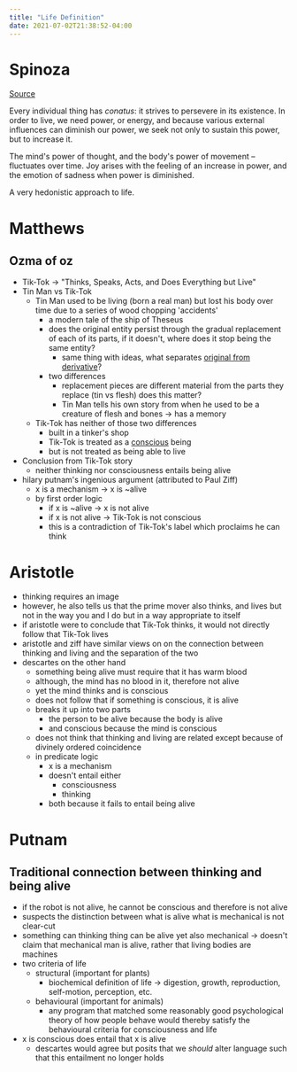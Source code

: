 ```yaml
---
title: "Life Definition"
date: 2021-07-02T21:38:52-04:00
---
```


# Spinoza
[Source](https://www.theguardian.com/commentisfree/belief/2011/mar/14/spinoza-understanding-emotions)

Every individual thing has *conatus*: it strives to persevere in its existence. In order to live, we need power, or energy, and because various external influences can diminish our power, we seek not only to sustain this power, but to increase it.

The mind's power of thought, and the body's power of movement – fluctuates over time. Joy arises with the feeling of an increase in power, and the emotion of sadness when power is diminished.

A very hedonistic approach to life.

# Matthews
## Ozma of oz
-   Tik-Tok → "Thinks, Speaks, Acts, and Does Everything but Live"
-   Tin Man vs Tik-Tok
	-   Tin Man used to be living (born a real man) but lost his body over time due to a series of wood chopping 'accidents'
		-   a modern tale of the ship of Theseus
		-   does the original entity persist through the gradual replacement of each of its parts, if it doesn't, where does it stop being the same entity?
			-   same thing with ideas, what separates [original from derivative](thoughts/originality.md)?
		-   two differences
			-   replacement pieces are different material from the parts they replace (tin vs flesh) does this matter?
			-   Tin Man tells his own story from when he used to be a creature of flesh and bones → has a memory
	-   Tik-Tok has neither of those two differences
		-   built in a tinker's shop
		-   Tik-Tok is treated as a [conscious](thoughts/consciousness.md) being
		-   but is not treated as being able to live
-   Conclusion from Tik-Tok story
	-   neither thinking nor consciousness entails being alive
-   hilary putnam's ingenious argument (attributed to Paul Ziff)
	-   x is a mechanism → x is ~alive
	-   by first order logic
		-   if x is ~alive → x is not alive
		-   if x is not alive → Tik-Tok is not conscious
		-   this is a contradiction of Tik-Tok's label which proclaims he can think
# Aristotle
-   thinking requires an image
-   however, he also tells us that the prime mover also thinks, and lives but not in the way you and I do but in a way appropriate to itself
-   if aristotle were to conclude that Tik-Tok thinks, it would not directly follow that Tik-Tok lives
-   aristotle and ziff have similar views on on the connection between thinking and living and the separation of the two
-   descartes on the other hand
	-   something being alive must require that it has warm blood
	-   although, the mind has no blood in it, therefore not alive
	-   yet the mind thinks and is conscious
	-   does not follow that if something is conscious, it is alive
	-   breaks it up into two parts
		-   the person to be alive because the body is alive
		-   and conscious because the mind is conscious
	-   does not think that thinking and living are related except because of divinely ordered coincidence
	-   in predicate logic
		-   x is a mechanism
		-   doesn't entail either
			-   consciousness
			-   thinking
		-   both because it fails to entail being alive

# Putnam
## Traditional connection between thinking and being alive
-   if the robot is not alive, he cannot be conscious and therefore is not alive
-   suspects the distinction between what is alive what is mechanical is not clear-cut
-   something can thinking thing can be alive yet also mechanical → doesn't claim that mechanical man is alive, rather that living bodies are machines
-   two criteria of life
	-   structural (important for plants)
		-   biochemical definition of life → digestion, growth, reproduction, self-motion, perception, etc.
	-   behavioural (important for animals)
		-   any program that matched some reasonably good psychological theory of how people behave would thereby satisfy the behavioural criteria for consciousness and life
-   x is conscious does entail that x is alive
	-   descartes would agree but posits that we _should_ alter language such that this entailment no longer holds